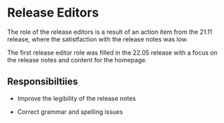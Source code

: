 # Release Editors

The role of the release editors is a result of an action item from the
21.11 release, where the satistfaction with the release notes was low.

The first release editor role was filled in the 22.05 release with a
focus on the release notes and content for the homepage.

## Responsibiltiies

- Improve the legibility of the release notes

- Correct grammar and spelling issues



